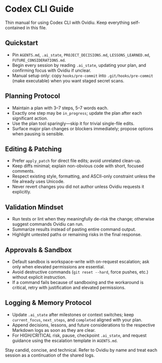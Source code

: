 # Codex CLI Guide

Thin manual for using Codex CLI with Ovidiu. Keep everything self-contained in this file.

## Quickstart
- Pin `AGENTS.md`, `.ai_state`, `PROJECT_DECISIONS.md`, `LESSONS_LEARNED.md`, `FUTURE_CONSIDERATIONS.md`.
- Begin every session by reading `.ai_state`, updating your plan, and confirming focus with Ovidiu if unclear.
- Manual setup only: copy `hooks/pre-commit` into `.git/hooks/pre-commit` (make executable) when you want staged secret scans.

## Planning Protocol
- Maintain a plan with 3–7 steps, 5–7 words each.
- Exactly one step may be `in_progress`; update the plan after each significant action.
- Use the plan tool sparingly—skip it for trivial single-file edits.
- Surface major plan changes or blockers immediately; propose options when pausing is sensible.

## Editing & Patching
- Prefer `apply_patch` for direct file edits; avoid unrelated clean-up.
- Keep diffs minimal; explain non-obvious code with short, focused comments.
- Respect existing style, formatting, and ASCII-only constraint unless the file already uses Unicode.
- Never revert changes you did not author unless Ovidiu requests it explicitly.

## Validation Mindset
- Run tests or lint when they meaningfully de-risk the change; otherwise suggest commands Ovidiu can run.
- Summarize results instead of pasting entire command output.
- Highlight untested paths or remaining risks in the final response.

## Approvals & Sandbox
- Default sandbox is workspace-write with on-request escalation; ask only when elevated permissions are essential.
- Avoid destructive commands (`git reset --hard`, force pushes, etc.) without explicit instruction.
- If a command fails because of sandboxing and the workaround is critical, retry with justification and elevated permissions.

## Logging & Memory Protocol
- Update `.ai_state` after milestones or context switches; keep `current_focus`, `next_steps`, and `completed` aligned with your plan.
- Append decisions, lessons, and future considerations to the respective Markdown logs as soon as they are clear.
- For HIGH/CRITICAL risk, pause, checkpoint `.ai_state`, and request guidance using the escalation template in `AGENTS.md`.

Stay candid, concise, and technical. Refer to Ovidiu by name and treat each session as a continuation of the shared logs.
